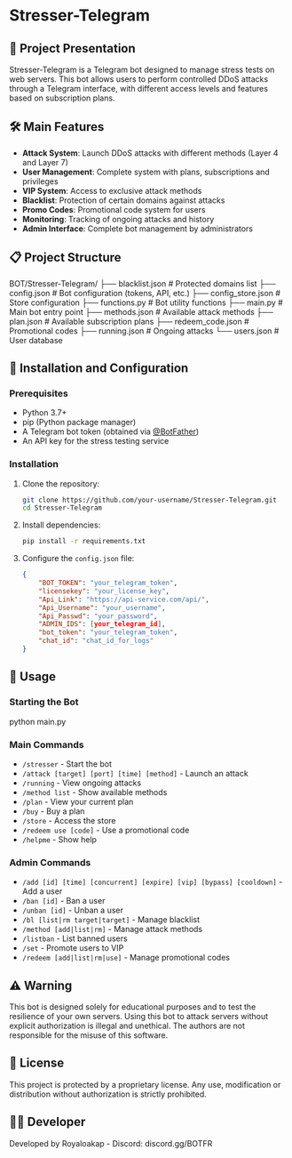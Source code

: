 # Stresser-Telegram

## 📌 Project Presentation

Stresser-Telegram is a Telegram bot designed to manage stress tests on web servers. This bot allows users to perform controlled DDoS attacks through a Telegram interface, with different access levels and features based on subscription plans.

## 🛠️ Main Features

- **Attack System**: Launch DDoS attacks with different methods (Layer 4 and Layer 7)
- **User Management**: Complete system with plans, subscriptions and privileges
- **VIP System**: Access to exclusive attack methods
- **Blacklist**: Protection of certain domains against attacks
- **Promo Codes**: Promotional code system for users
- **Monitoring**: Tracking of ongoing attacks and history
- **Admin Interface**: Complete bot management by administrators

## 📋 Project Structure
BOT/Stresser-Telegram/
├── blacklist.json # Protected domains list
├── config.json # Bot configuration (tokens, API, etc.)
├── config_store.json # Store configuration
├── functions.py # Bot utility functions
├── main.py # Main bot entry point
├── methods.json # Available attack methods
├── plan.json # Available subscription plans
├── redeem_code.json # Promotional codes
├── running.json # Ongoing attacks
└── users.json # User database


## 🚀 Installation and Configuration

### Prerequisites

- Python 3.7+
- pip (Python package manager)
- A Telegram bot token (obtained via [@BotFather](https://t.me/BotFather))
- An API key for the stress testing service

### Installation

1. Clone the repository:
   ```bash
   git clone https://github.com/your-username/Stresser-Telegram.git
   cd Stresser-Telegram
   ```

2. Install dependencies:
   ```bash
   pip install -r requirements.txt
   ```

3. Configure the `config.json` file:
   ```json
   {
       "BOT_TOKEN": "your_telegram_token",
       "licensekey": "your_license_key",
       "Api_Link": "https://api-service.com/api/",
       "Api_Username": "your_username",
       "Api_Passwd": "your_password",
       "ADMIN_IDS": [your_telegram_id],
       "bot_token": "your_telegram_token",
       "chat_id": "chat_id_for_logs"
   }
   ```

## 🔧 Usage

### Starting the Bot
python main.py


### Main Commands

- `/stresser` - Start the bot
- `/attack [target] [port] [time] [method]` - Launch an attack
- `/running` - View ongoing attacks
- `/method list` - Show available methods
- `/plan` - View your current plan
- `/buy` - Buy a plan
- `/store` - Access the store
- `/redeem use [code]` - Use a promotional code
- `/helpme` - Show help

### Admin Commands

- `/add [id] [time] [concurrent] [expire] [vip] [bypass] [cooldown]` - Add a user
- `/ban [id]` - Ban a user
- `/unban [id]` - Unban a user
- `/bl [list|rm target|target]` - Manage blacklist
- `/method [add|list|rm]` - Manage attack methods
- `/listban` - List banned users
- `/set` - Promote users to VIP
- `/redeem [add|list|rm|use]` - Manage promotional codes

## ⚠️ Warning

This bot is designed solely for educational purposes and to test the resilience of your own servers. Using this bot to attack servers without explicit authorization is illegal and unethical. The authors are not responsible for the misuse of this software.

## 📜 License

This project is protected by a proprietary license. Any use, modification or distribution without authorization is strictly prohibited.

## 👨‍💻 Developer

Developed by Royaloakap - Discord: discord.gg/BOTFR